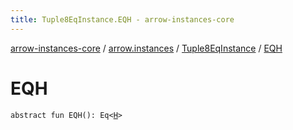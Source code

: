```yaml
---
title: Tuple8EqInstance.EQH - arrow-instances-core
---
```


[arrow-instances-core](../../index.html) / [arrow.instances](../index.html) / [Tuple8EqInstance](index.html) / [EQH](./-e-q-h.html)

# EQH

`abstract fun EQH(): Eq<`[`H`](index.html#H)`>`